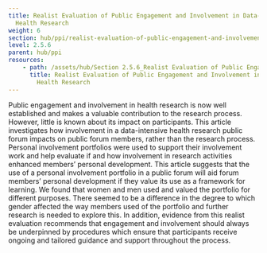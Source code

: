 ```yaml
---
title: Realist Evaluation of Public Engagement and Involvement in Data-intensive
  Health Research
weight: 6
section: hub/ppi/realist-evaluation-of-public-engagement-and-involvement-in-data-intensive-health-research
level: 2.5.6
parent: hub/ppi
resources:
    - path: /assets/hub/Section 2.5.6_Realist Evaluation of Public Engagement and Involvement in Data-intensive Health Research.pdf
      title: Realist Evaluation of Public Engagement and Involvement in Data-intensive
        Health Research
---
```


Public engagement and involvement in health research is now well established and makes a valuable contribution to the research process. However, little is known about its impact on participants. This article investigates how involvement in a data-intensive health research public forum impacts on public forum members, rather than the research process. Personal involvement portfolios were used to support their involvement work and help evaluate if and how involvement in research activities enhanced members’ personal development. This article suggests that the use of a personal involvement portfolio in a public forum will aid forum members’ personal development if they value its use as a framework for learning.  We found that women and men used and valued the portfolio for different purposes.  There seemed to be a difference in the degree to which gender affected the way members used of the portfolio and further research is needed to explore this.  In addition, evidence from this realist evaluation recommends that engagement and involvement should always be underpinned by procedures which ensure that participants receive ongoing and tailored guidance and support throughout the process.
